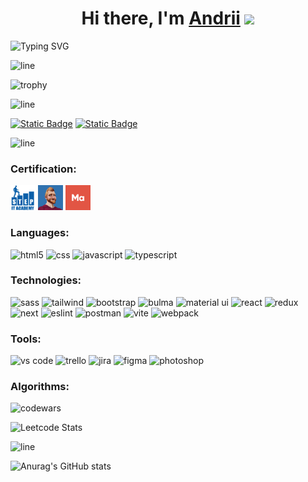 <h1 align="center">Hi there, I'm <a href="https://www.linkedin.com/in/andrii-zakharenko" target="_blank">Andrii</a> 
<img src="https://github.com/blackcater/blackcater/raw/main/images/Hi.gif" height="32"/></h1>

![Typing SVG](https://readme-typing-svg.herokuapp.com?font=Fira+Code&size=16&duration=4000&color=777&vCenter=true&multiline=true&repeat=false&width=478&height=160&lines=a+Frontend+Developer+specializing+in+JavaScript%2C+;React%2C+TypeScript%2C+Next.js.+Skilled+in+bug+;resolution%2C++collaborative+teamwork%2C+and+project++;management.+I+bring+strong+leadership%2C+;problem-solving%2C+communication+abilities%2C+++and++am+;still++committed+to+continuous+learning+and++;innovation+in+web+development.)

![line](https://capsule-render.vercel.app/api?type=rect&color=gradient&height=1)

![trophy](https://github-profile-trophy.vercel.app/?username=AndriiZakharenko)

![line](https://capsule-render.vercel.app/api?type=rect&color=gradient&height=1)

  
<a href="https://www.linkedin.com/in/andrii-zakharenko/" target="_blank">![Static Badge](https://img.shields.io/badge/https%3A%2F%2Fwww.linkedin.com%2Fin%2Fandrii-zakharenko%2F?style=plastic&logo=blue&label=LinkedIn&labelColor=blue&color=white&link=https%3A%2F%2Fwww.linkedin.com%2Fin%2Fandrii-zakharenko%2F)</a>
<a href="https://www.linkedin.com/in/andrii-zakharenko/" target="_blank">![Static Badge](https://img.shields.io/badge/https%3A%2F%2Fdou.ua%2Fusers%2Fandrii-zakharenko%2F?style=plastic&logo=blue&label=DOU&labelColor=black&color=white&link=https%3A%2F%2Fdou.ua%2Fusers%2Fandrii-zakharenko%2F)
</a>

![line](https://capsule-render.vercel.app/api?type=rect&color=gradient&height=1)

### Certification:
<p align="left">
<a href="https://itstep.org/" target="_blank"><img src="./icons/step.png" alt="step" width="40" height="40"/></a>
<a href="https://www.youtube.com/@FreelancerLifeStyle" target="_blank"><img src="./icons/freelancer.webp" alt="freelancer" width="40" height="40" /></a>
<a href="https://mate.academy/" target="_blank"><img src="./icons/mate.png" alt="mate" width="40" height="40"/></a>
</p>

### Languages:
<p align="left">
<img src="https://cdn.jsdelivr.net/gh/devicons/devicon@latest/icons/html5/html5-original.svg" alt="html5" width="40" height="40" />
<img src="https://cdn.jsdelivr.net/gh/devicons/devicon@latest/icons/css3/css3-original.svg" alt="css" width="40" height="40"/>
<img src="https://cdn.jsdelivr.net/gh/devicons/devicon@latest/icons/javascript/javascript-original.svg" alt="javascript" width="40" height="40"/>
<img src="https://cdn.jsdelivr.net/gh/devicons/devicon@latest/icons/typescript/typescript-original.svg" alt="typescript" width="40" height="40"/>
</p>

### Technologies:
<p align="left">
<img src="https://cdn.jsdelivr.net/gh/devicons/devicon@latest/icons/sass/sass-original.svg" alt="sass" width="40" height="40"/>
<img src="https://cdn.jsdelivr.net/gh/devicons/devicon@latest/icons/tailwindcss/tailwindcss-original.svg" alt="tailwind" width="40" height="40"/>
<img src="https://cdn.jsdelivr.net/gh/devicons/devicon@latest/icons/bootstrap/bootstrap-original.svg" alt="bootstrap" width="40" height="40"/>
<img src="https://cdn.jsdelivr.net/gh/devicons/devicon@latest/icons/bulma/bulma-plain.svg" alt="bulma" width="40" height="40"/>
<img src="https://cdn.jsdelivr.net/gh/devicons/devicon@latest/icons/materialui/materialui-original.svg" alt="material ui" width="40" height="40"/>
<img src="https://cdn.jsdelivr.net/gh/devicons/devicon@latest/icons/react/react-original.svg" alt="react" width="40" height="40"/>
<img src="https://cdn.jsdelivr.net/gh/devicons/devicon@latest/icons/redux/redux-original.svg" alt="redux" width="40" height="40"/>
<img src="https://cdn.jsdelivr.net/gh/devicons/devicon@latest/icons/nextjs/nextjs-original.svg" alt="next" width="40" height="40"/>
<img src="https://cdn.jsdelivr.net/gh/devicons/devicon@latest/icons/eslint/eslint-original.svg" alt="eslint" width="40" height="40"/>
<img src="https://cdn.jsdelivr.net/gh/devicons/devicon@latest/icons/postman/postman-original.svg" alt="postman" width="40" height="40"/>
<img src="https://cdn.jsdelivr.net/gh/devicons/devicon@latest/icons/vitejs/vitejs-original.svg" alt="vite" width="40" height="40"/>
<img src="https://cdn.jsdelivr.net/gh/devicons/devicon@latest/icons/webpack/webpack-original.svg" alt="webpack" width="40" height="40"/>          
</p>

### Tools:
<p align="left">
<img src="https://cdn.jsdelivr.net/gh/devicons/devicon@latest/icons/vscode/vscode-original.svg" alt="vs code" width="40" height="40"/>
<img src="https://cdn.jsdelivr.net/gh/devicons/devicon@latest/icons/trello/trello-original.svg" alt="trello" width="40" height="40"/>
<img src="https://cdn.jsdelivr.net/gh/devicons/devicon@latest/icons/jira/jira-original.svg" alt="jira" width="40" height="40"/>
<img src="https://cdn.jsdelivr.net/gh/devicons/devicon@latest/icons/figma/figma-original.svg" alt="figma" width="40" height="40"/>
<img src="https://cdn.jsdelivr.net/gh/devicons/devicon@latest/icons/photoshop/photoshop-original.svg" alt="photoshop" width="40" height="40"/>      
</p>

### Algorithms:
![codewars](https://www.codewars.com/users/AndriiZakharenko/badges/micro)

![Leetcode Stats](https://img.shields.io/badge/dynamic/json?style=plastic&labelColor=black&color=%23ffa116&label=Solved&query=solvedOverTotal&url=https%3A%2F%2Fleetcode-badge.vercel.app%2Fapi%2Fusers%2FAndriiZakharenko&logo=leetcode&logoColor=yellow)

![line](https://capsule-render.vercel.app/api?type=rect&color=gradient&height=1)

![Anurag's GitHub stats](https://github-readme-stats.vercel.app/api?username=AndriiZakharenko&show_icons=true&theme=transparent)





